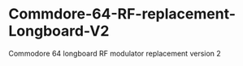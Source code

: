 # Commdore-64-RF-replacement-Longboard-V2
Commodore 64 longboard RF modulator replacement version 2

